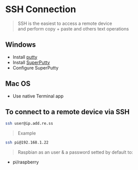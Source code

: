 # SSH Connection

> SSH is the easiest to access a remote device<br>
> and perform copy + paste and others text operations

## Windows

- Install [putty](http://www.putty.org)
- Install [SuperPutty](https://github.com/jimradford/superputty)
- Configure SuperPutty

## Mac OS

- Use native Terminal app

## To connect to a remote device via SSH

```bash
ssh user@ip.add.re.ss
````

> Example

```bash
ssh pi@192.168.1.22
```

> Raspbian as an user & a password setted by default to:
  - pi/raspberry
